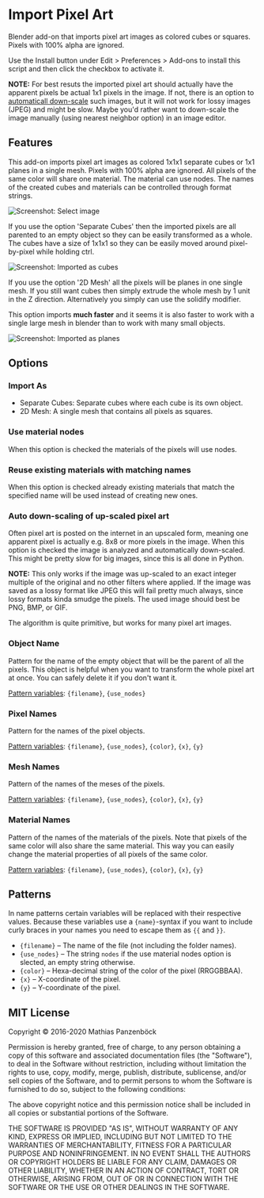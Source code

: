 Import Pixel Art
================

Blender add-on that imports pixel art images as colored cubes or squares.
Pixels with 100% alpha are ignored.

Use the Install button under Edit > Preferences > Add-ons to install this
script and then click the checkbox to activate it.

**NOTE:** For best resuts the imported pixel art should actually have the
apparent pixels be actual 1x1 pixels in the image. If not, there is an option
to [automaticall down-scale](#auto-down-scaling-of-up-scaled-pixel-art) such
images, but it will not work for lossy images (JPEG) and might be slow. Maybe
you'd rather want to down-scale the image manually (using nearest neighbor
option) in an image editor.

Features
--------

This add-on imports pixel art images as colored 1x1x1 separate cubes or 1x1
planes in a single mesh. Pixels with 100% alpha are ignored. All pixels of the
same color will share one material. The material can use nodes. The names of
the created cubes and materials can be controlled through format strings.

![Screenshot: Select image](https://i.imgur.com/HYQDuXh.png)

If you use the option 'Separate Cubes' then the imported pixels are all parented
to an empty object so they can be easily transformed as a whole. The cubes have
a size of 1x1x1 so they can be easily moved around pixel-by-pixel while holding
ctrl.

![Screenshot: Imported as cubes](https://i.imgur.com/G7shPkv.png)

If you use the option '2D Mesh' all the pixels will be planes in one single mesh.
If you still want cubes then simply extrude the whole mesh by 1 unit in the Z
direction. Alternatively you simply can use the solidify modifier.

This option imports **much faster** and it seems it is also faster to work with
a single large mesh in blender than to work with many small objects.

![Screenshot: Imported as planes](https://i.imgur.com/esBicPn.png)

Options
-------

### Import As

* Separate Cubes: Separate cubes where each cube is its own object.
* 2D Mesh: A single mesh that contains all pixels as squares.

### Use material nodes

When this option is checked the materials of the pixels will use nodes.

### Reuse existing materials with matching names

When this option is checked already existing materials that match the
specified name will be used instead of creating new ones.

### Auto down-scaling of up-scaled pixel art

Often pixel art is posted on the internet in an upscaled form, meaning one
apparent pixel is actually e.g. 8x8 or more pixels in the image. When this
option is checked the image is analyzed and automatically down-scaled. This
might be pretty slow for big images, since this is all done in Python.

**NOTE:** This only works if the image was up-scaled to an exact integer
multiple of the original and no other filters where applied. If the image
was saved as a lossy format like JPEG this will fail pretty much always,
since lossy formats kinda smudge the pixels. The used image should best
be PNG, BMP, or GIF.

The algorithm is quite primitive, but works for many pixel art images.

### Object Name

Pattern for the name of the empty object that will be the parent of all the
pixels. This object is helpful when you want to transform the whole pixel art
at once. You can safely delete it if you don't want it.

[Pattern variables](#patterns): `{filename}`, `{use_nodes}`

### Pixel Names

Pattern for the names of the pixel objects.

[Pattern variables](#patterns): `{filename}`, `{use_nodes}`, `{color}`, `{x}`, `{y}`

### Mesh Names

Pattern of the names of the meses of the pixels.

[Pattern variables](#patterns): `{filename}`, `{use_nodes}`, `{color}`, `{x}`, `{y}`

### Material Names

Pattern of the names of the materials of the pixels. Note that pixels of the
same color will also share the same material. This way you can easily change
the material properties of all pixels of the same color.

[Pattern variables](#patterns): `{filename}`, `{use_nodes}`, `{color}`, `{x}`, `{y}`

Patterns
--------

In name patterns certain variables will be replaced with their respective
values. Because these variables use a `{name}`-syntax if you want to include
curly braces in your names you need to escape them as `{{` and `}}`.

* `{filename}` – The name of the file (not including the folder names).
* `{use_nodes}` – The string `nodes` if the use material nodes option is
  slected, an empty string otherwise.
* `{color}` – Hexa-decimal string of the color of the pixel (RRGGBBAA).
* `{x}` – X-coordinate of the pixel.
* `{y}` – Y-coordinate of the pixel.

MIT License
-----------

Copyright © 2016-2020 Mathias Panzenböck

Permission is hereby granted, free of charge, to any person obtaining a copy of
this software and associated documentation files (the "Software"), to deal in
the Software without restriction, including without limitation the rights to
use, copy, modify, merge, publish, distribute, sublicense, and/or sell copies of
the Software, and to permit persons to whom the Software is furnished to do so,
subject to the following conditions:

The above copyright notice and this permission notice shall be included in all
copies or substantial portions of the Software.

THE SOFTWARE IS PROVIDED "AS IS", WITHOUT WARRANTY OF ANY KIND, EXPRESS OR
IMPLIED, INCLUDING BUT NOT LIMITED TO THE WARRANTIES OF MERCHANTABILITY, FITNESS
FOR A PARTICULAR PURPOSE AND NONINFRINGEMENT. IN NO EVENT SHALL THE AUTHORS OR
COPYRIGHT HOLDERS BE LIABLE FOR ANY CLAIM, DAMAGES OR OTHER LIABILITY, WHETHER
IN AN ACTION OF CONTRACT, TORT OR OTHERWISE, ARISING FROM, OUT OF OR IN
CONNECTION WITH THE SOFTWARE OR THE USE OR OTHER DEALINGS IN THE SOFTWARE.
